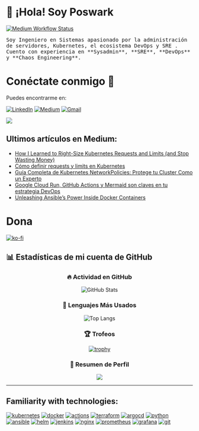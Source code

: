 # 👋 ¡Hola! Soy **Poswark**

[![Medium Workflow Status](https://github.com/Poswark/Poswark/actions/workflows/medium-posts.yml/badge.svg)](https://github.com/Poswark/Poswark/actions/workflows/blog-post-medium.yml)
<!-- ↑ Muestra el estado del workflow que actualiza tus artículos de Medium -->

<samp>
Soy Ingeniero en Sistemas apasionado por la administración de servidores, Kubernetes, el ecosistema DevOps y SRE .  
Cuento con experiencia en **Sysadmin**, **SRE**, **DevOps** y **Chaos Engineering**.
</samp>

# Conéctate conmigo 🤝
Puedes encontrarme en:


[![LinkedIn](https://img.shields.io/badge/LinkedIn-0077B5?style=for-the-badge&logo=linkedin&logoColor=white)](https://www.linkedin.com/in/giovannyorjuel2/)
[![Medium](https://img.shields.io/badge/Medium-12100E?style=for-the-badge&logo=medium&logoColor=white)](https://medium.com/@giovannyorjuel2)
[![Gmail](https://img.shields.io/badge/Gmail-D14836?style=for-the-badge&logo=gmail&logoColor=white)](mailto:giovannyorjuel2@gmail.com)

![](https://komarev.com/ghpvc/?username=poswark&color=blueviolet&style=for-the-badge)

## Ultimos artículos en Medium:

<!-- BLOG-POST-LIST:START -->
- [How I Learned to Right-Size Kubernetes Requests and Limits &lpar;and Stop Wasting Money&rpar;](https://medium.com/@giovannyorjuel2/how-i-learned-to-right-size-kubernetes-requests-and-limits-and-stop-wasting-money-e7e4f91f9c90?source=rss-d70a155c192f------2)
- [Cómo definir requests y limits en Kubernetes](https://medium.com/@giovannyorjuel2/c%C3%B3mo-definir-requests-y-limits-en-kubernetes-c4cb3d66829f?source=rss-d70a155c192f------2)
- [Guía Completa de Kubernetes NetworkPolicies: Protege tu Cluster Como un Experto](https://medium.com/@giovannyorjuel2/gu%C3%ADa-completa-de-kubernetes-networkpolicies-protege-tu-cluster-como-un-experto-0eecf608498f?source=rss-d70a155c192f------2)
- [Google Cloud Run, GitHub Actions y Mermaid son claves en tu estrategia DevOps](https://medium.com/@giovannyorjuel2/por-qu%C3%A9-google-cloud-run-github-actions-y-mermaid-son-claves-en-tu-estrategia-devops-a5c123f38915?source=rss-d70a155c192f------2)
- [Unleashing Ansible’s Power Inside Docker Containers](https://medium.com/@giovannyorjuel2/unleashing-ansibles-power-inside-docker-containers-31b8adf6fba5?source=rss-d70a155c192f------2)
<!-- BLOG-POST-LIST:END -->

# Dona
[![ko-fi](https://ko-fi.com/img/githubbutton_sm.svg)](https://ko-fi.com/K3K5VN9Z6)


## 📊 Estadísticas de mi cuenta de GitHub

<div align="center">

### 🔥 Actividad en GitHub  
![GitHub Stats](https://github-readme-stats.vercel.app/api?username=poswark&show_icons=true&theme=vue&hide_border=true&count_private=true)

### 📂 Lenguajes Más Usados  
![Top Langs](https://github-readme-stats.vercel.app/api/top-langs/?username=poswark&layout=compact&theme=vue&hide_border=true)

### 🏆 Trofeos  
[![trophy](https://github-profile-trophy.vercel.app/?username=poswark&theme=algolia&margin-w=5&margin-h=5)](https://github.com/ryo-ma/github-profile-trophy)

### 📜 Resumen de Perfil  
![](http://github-profile-summary-cards.vercel.app/api/cards/profile-details?username=poswark&theme=github)

</div>

<hr>

## Familiarity with technologies:


[![kubernetes](https://img.shields.io/badge/kubernetes-326ce5.svg?&style=for-the-badge&logo=kubernetes&logoColor=white)]()
[![docker](https://img.shields.io/badge/Docker-2CA5E0?style=for-the-badge&logo=docker&logoColor=white)]()
[![actions](https://img.shields.io/badge/Github%20Actions-282a2e?style=for-the-badge&logo=githubactions&logoColor=367cfe)]()
[![terraform](https://img.shields.io/badge/Terraform-7B42BC?style=for-the-badge&logo=terraform&logoColor=white)]()
[![argocd](https://img.shields.io/badge/Argo%20CD-1e0b3e?style=for-the-badge&logo=argo&logoColor=#d16044)]()
[![python](https://img.shields.io/badge/Python-FFD43B?style=for-the-badge&logo=python&logoColor=blue)]()
[![ansible](https://img.shields.io/badge/Ansible-000000?style=for-the-badge&logo=ansible&logoColor=white)]()
[![helm](https://img.shields.io/badge/Helm-0F1689?style=for-the-badge&logo=Helm&labelColor=0F1689)]()
[![jenkins](https://img.shields.io/badge/Jenkins-D24939?style=for-the-badge&logo=Jenkins&logoColor=white)]()
[![nginx](https://img.shields.io/badge/Nginx-009639?style=for-the-badge&logo=nginx&logoColor=white)]()
[![prometheus](https://img.shields.io/badge/Prometheus-000000?style=for-the-badge&logo=prometheus&labelColor=000000)]()
[![grafana](https://img.shields.io/badge/Grafana-F2F4F9?style=for-the-badge&logo=grafana&logoColor=orange&labelColor=F2F4F9)]()
[![git](https://img.shields.io/badge/GIT-E44C30?style=for-the-badge&logo=git&logoColor=white)]()
